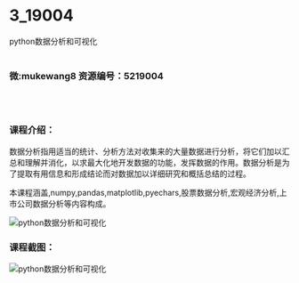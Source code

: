 # 3_19004
python数据分析和可视化
<br/></br>
<h3>微:mukewang8 资源编号：5219004</h3>
<br/></br>
<h3>课程介绍：</h3>
<p>数据分析指用适当的统计、分析方法对收集来的大量数据进行分析，将它们加以汇总和理解并消化，以求最大化地开发数据的功能，发挥数据的作用。数据分析是为了提取有用信息和形成结论而对数据加以详细研究和概括总结的过程。</p>
<p>本课程涵盖,numpy,pandas,matplotlib,pyechars,股票数据分析,宏观经济分析,上市公司数据分析等内容构成。</p>
<p><img src="https://www.ko996.com/wp-content/uploads/img/2021/03/1-59-300x170.png" alt="python数据分析和可视化"></p>
<div class="info-desc">
<h3>课程截图：</h3>
<p><img src="https://www.ko996.com/wp-content/uploads/img/2021/03/2-56.png" alt="python数据分析和可视化"></p>


			
</div>
